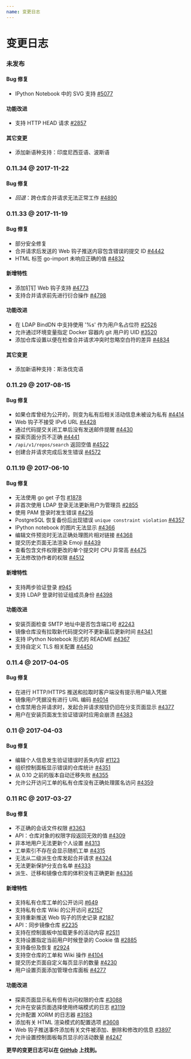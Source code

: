 ```yaml
---
name: 变更日志
---
```


# 变更日志

### 未发布

#### Bug 修复

- IPython Notebook 中的 SVG 支持 [#5077](https://github.com/gogits/gogs/issues/5077)

#### 功能改进

- 支持 HTTP HEAD 请求 [#2857](https://github.com/gogits/gogs/issues/2857)

#### 其它变更

- 添加新语种支持：印度尼西亚语、波斯语

### 0.11.34 @ 2017-11-22

#### Bug 修复

- *回退*：跨仓库合并请求无法正常工作 [#4890](https://github.com/gogits/gogs/issues/4890)

### 0.11.33 @ 2017-11-19

#### Bug 修复

- 部分安全修复
- 合并请求后发送的 Web 钩子推送内容包含错误的提交 ID [#4442](https://github.com/gogits/gogs/issues/4442)
- HTML 标签 go-import 未响应正确的值 [#4832](https://github.com/gogits/gogs/issues/4832)

#### 新增特性

- 添加钉钉 Web 钩子支持 [#4773](https://github.com/gogits/gogs/pull/4773)
- 支持合并请求前先进行衍合操作 [#4798](https://github.com/gogits/gogs/issues/4798)

#### 功能改进

- 在 LDAP BindDN 中支持使用 '%s' 作为用户名占位符 [#2526](https://github.com/gogits/gogs/issues/2526)
- 允许通过环境变量指定 Docker 容器内 git 用户的 UID [#3520](https://github.com/gogits/gogs/issues/3520)
- 添加仓库设置以便在检查合并请求冲突时忽略空白符的差异 [#4834](https://github.com/gogits/gogs/issues/4834)

#### 其它变更

- 添加新语种支持：斯洛伐克语

### 0.11.29 @ 2017-08-15

#### Bug 修复

- 如果仓库曾经为公开的，则变为私有后相关活动信息未被设为私有 [#4414](https://github.com/gogits/gogs/issues/4414)
- Web 钩子不接受 IPv6 URL [#4428](https://github.com/gogits/gogs/issues/4428)
- 通过代码提交关闭工单后没有发送邮件提醒 [#4430](https://github.com/gogits/gogs/issues/4430)
- 探索页面分页不正确 [#4441](https://github.com/gogits/gogs/issues/4441)
- `/api/v1/repos/search` 返回空值 [#4522](https://github.com/gogits/gogs/issues/4522)
- 创建合并请求完成后发生错误 [#4572](https://github.com/gogits/gogs/issues/4572)

### 0.11.19 @ 2017-06-10

#### Bug 修复

- 无法使用 go get 子包 [#1878](https://github.com/gogits/gogs/issues/1878)
- 非首次使用 LDAP 登录无法更新用户为管理员 [#2855](https://github.com/gogits/gogs/issues/2855)
- 使用 PAM 登录时发生错误 [#4216](https://github.com/gogits/gogs/issues/4216)
- PostgreSQL 恢复备份后出现错误 `unique constraint violation` [#4357](https://github.com/gogits/gogs/issues/4357)
- IPython notebook 的图片无法显示 [#4366](https://github.com/gogits/gogs/issues/4366)
- 编辑文件预览时无法正确处理图片相对链接 [#4368](https://github.com/gogits/gogs/issues/4368)
- 提交历史页面无法渲染 Emoji [#4439](https://github.com/gogits/gogs/issues/4439)
- 查看包含文件权限更改的单个提交时 CPU 异常高 [#4475](https://github.com/gogits/gogs/issues/4475)
- 无法修改协作者的权限 [#4512](https://github.com/gogits/gogs/issues/4512)

#### 新增特性

- 支持两步验证登录 [#945](https://github.com/gogits/gogs/issues/945)
- 支持 LDAP 登录时验证组成员身份 [#4398](https://github.com/gogits/gogs/pull/4398)

#### 功能改进

- 安装页面检查 SMTP 地址中是否包含端口号 [#2243](https://github.com/gogits/gogs/issues/2243)
- 镜像仓库没有拉取新代码提交时不更新最后更新时间 [#4341](https://github.com/gogits/gogs/issues/4341)
- 支持 IPython Notebook 形式的 README [#4367](https://github.com/gogits/gogs/issues/4367)
- 支持自定义 TLS 相关配置 [#4450](https://github.com/gogits/gogs/issues/4450)

### 0.11.4 @ 2017-04-05

#### Bug 修复

- 在进行 HTTP/HTTPS 推送和拉取时客户端没有提示用户输入凭据
- 镜像用户凭据没有进行 URL 编码 [#4014](https://github.com/gogits/gogs/issues/4014)
- 仓库禁用合并请求时，发起合并请求按钮仍旧在分支页面显示 [#4377](https://github.com/gogits/gogs/issues/4377)
- 用户在安装页面发生验证错误时应用会崩溃 [#4383](https://github.com/gogits/gogs/issues/4383) 

### 0.11 @ 2017-04-03

#### Bug 修复

- 编辑个人信息发生验证错误时丢失内容 [#1123](https://github.com/gogits/gogs/issues/1123)
- 组织控制面板显示错误的仓库统计 [#4351](https://github.com/gogits/gogs/issues/4351)
- 从 0.10 之前的版本自动迁移失败 [#4355](https://github.com/gogits/gogs/issues/4355)
- 允许公开访问工单的私有仓库没有正确处理匿名访问 [#4359](https://github.com/gogits/gogs/issues/4359)

### 0.11 RC @ 2017-03-27

#### Bug 修复

- 不正确的会话文件权限 [#3363](https://github.com/gogits/gogs/issues/3363)
- API：仓库对象的权限字段返回无效的值 [#4309](https://github.com/gogits/gogs/issues/4309)
- 非本地用户无法更新个人设置 [#4313](https://github.com/gogits/gogs/issues/4313)
- 工单索引不存在会显示随机工单 [#4315](https://github.com/gogits/gogs/issues/4315)
- 无法从二级派生仓库发起合并请求 [#4324](https://github.com/gogits/gogs/issues/4324)
- 无法更新保护分支白名单 [#4333](https://github.com/gogits/gogs/issues/4333)
- 派生、迁移和镜像仓库的体积没有正确更新 [#4336](https://github.com/gogits/gogs/issues/4336)

#### 新增特性

- 支持私有仓库工单的公开访问 [#649](https://github.com/gogits/gogs/issues/649)
- 支持私有仓库 Wiki 的公开访问 [#2157](https://github.com/gogits/gogs/issues/2157)
- 支持重新推送 Web 钩子的历史记录 [#2187](https://github.com/gogits/gogs/issues/2187)
- API：同步镜像仓库 [#2235](https://github.com/gogits/gogs/issues/2235)
- 支持在控制面板中加载更多的活动内容 [#2511](https://github.com/gogits/gogs/issues/2511)
- 支持设置指定当前用户时候登录的 Cookie 值 [#2885](https://github.com/gogits/gogs/issues/2885)
- 支持备份及恢复 [#2924](https://github.com/gogits/gogs/issues/2924)
- 支持空仓库的工单和 Wiki 操作 [#4104](https://github.com/gogits/gogs/issues/4104)
- 提交历史页面自定义每页显示的数量 [#4230](https://github.com/gogits/gogs/issues/4230)
- 用户设置页面添加管理仓库面板 [#4277](https://github.com/gogits/gogs/issues/4277)

#### 功能改进

- 探索页面显示私有但有访问权限的仓库 [#3088](https://github.com/gogits/gogs/issues/3088)
- 允许在安装页面选择使用终端模式的日志 [#3119](https://github.com/gogits/gogs/issues/3119)
- 允许配置 XORM 的日志器 [#3183](https://github.com/gogits/gogs/issues/3183)
- 添加有关 HTML 渲染模式的配置选项 [#3608](https://github.com/gogits/gogs/issues/3608)
- Web 钩子推送事件添加有关文件被添加、删除和修改的信息 [#3897](https://github.com/gogits/gogs/issues/3897)
- 允许设置控制面板每页显示的活动数量 [#4247](https://github.com/gogits/gogs/issues/4247)

**更早的变更日志可以在 [GitHub](https://github.com/gogits/gogs/releases?after=v0.11rc) 上找到。**
